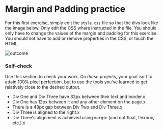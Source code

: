 # Margin and Padding practice

For this first exercise, simply edit the `style.css` file so that the divs look like the image below. Only edit the CSS where instructed in the file.  You should only have to change the values of the margin and padding for this exercise. You should not have to add or remove properties in the CSS, or touch the HTML.

![outcome](./desired-outcome.png)

### Self-check 
Use this section to check your work. On _these_ projects, your goal isn't to attain 100% pixel perfection, but to use the tools you've learned to get relatively close to the desired output.

- Div One and Div Three have 32px between their text and border.x
- Div One has 12px between it and any other element on the page.x
- There is a 48px gap between Div Two and Div Three.x
- Div Three is aligned to the right.x
- Div Three's alignment is achieved using `margin` (and not float, flexbox, etc.).x